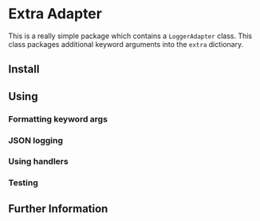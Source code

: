 # Extra Adapter

This is a really simple package which contains a `LoggerAdapter` class. This
class packages additional keyword arguments into the `extra` dictionary.

## Install

## Using

### Formatting keyword args

### JSON logging

### Using handlers

### Testing

## Further Information
